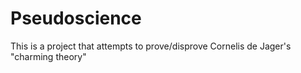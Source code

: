 # Pseudoscience
This is a project that attempts to prove/disprove Cornelis de Jager's "charming theory"
